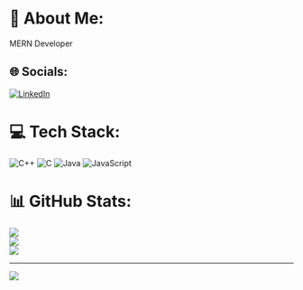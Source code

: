 # 💫 About Me:
MERN Developer


## 🌐 Socials:
[![LinkedIn](https://img.shields.io/badge/LinkedIn-%230077B5.svg?logo=linkedin&logoColor=white)](https://linkedin.com/in/mansi-garg-375838265) 

# 💻 Tech Stack:
![C++](https://img.shields.io/badge/c++-%2300599C.svg?style=for-the-badge&logo=c%2B%2B&logoColor=white) ![C](https://img.shields.io/badge/c-%2300599C.svg?style=for-the-badge&logo=c&logoColor=white) ![Java](https://img.shields.io/badge/java-%23ED8B00.svg?style=for-the-badge&logo=openjdk&logoColor=white) ![JavaScript](https://img.shields.io/badge/javascript-%23323330.svg?style=for-the-badge&logo=javascript&logoColor=%23F7DF1E)
# 📊 GitHub Stats:
![](https://github-readme-stats.vercel.app/api?username=1201mansigarg&theme=dark&hide_border=false&include_all_commits=false&count_private=false)<br/>
![](https://github-readme-streak-stats.herokuapp.com/?user=1201mansigarg&theme=dark&hide_border=false)<br/>
![](https://github-readme-stats.vercel.app/api/top-langs/?username=1201mansigarg&theme=dark&hide_border=false&include_all_commits=false&count_private=false&layout=compact)

---
[![](https://visitcount.itsvg.in/api?id=1201mansigarg&icon=0&color=0)](https://visitcount.itsvg.in)

<!-- Proudly created with GPRM ( https://gprm.itsvg.in ) -->
